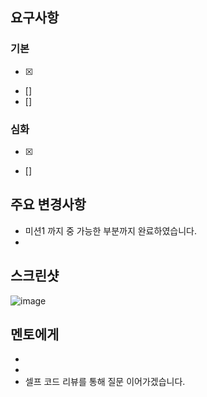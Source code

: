 ## 요구사항

### 기본

- [x]
- []
- []

### 심화

- [x]
- []

## 주요 변경사항

- 미션1 까지 중 가능한 부분까지 완료하였습니다.
- 

## 스크린샷

![image](이미지url)

## 멘토에게

-
-
- 셀프 코드 리뷰를 통해 질문 이어가겠습니다.
